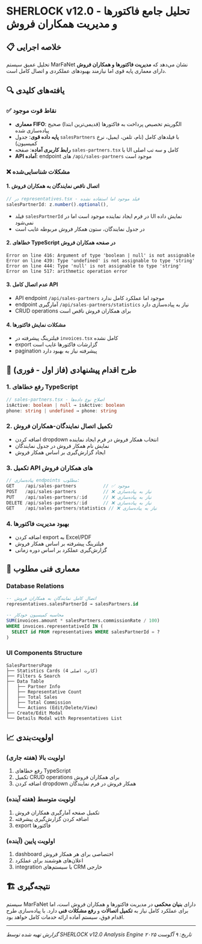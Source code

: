 # SHERLOCK v12.0 - تحلیل جامع فاکتورها و مدیریت همکاران فروش

## 📋 خلاصه اجرایی

تحلیل عمیق سیستم MarFaNet نشان می‌دهد که **مدیریت فاکتورها و همکاران فروش** دارای معماری پایه قوی اما نیازمند بهبودهای عملکردی و اتصال کامل است.

## 🔍 یافته‌های کلیدی

### ✅ نقاط قوت موجود
- **معماری FIFO**: الگوریتم تخصیص پرداخت به فاکتورها (قدیمی‌ترین ابتدا) صحیح پیاده‌سازی شده
- **پایه داده قوی**: جدول `salesPartners` با فیلدهای کامل (نام، تلفن، ایمیل، نرخ کمیسیون)
- **رابط کاربری آماده**: صفحه `sales-partners.tsx` با UI کامل و سه تب اصلی
- **API آماده**: endpoint های `/api/sales-partners` موجود است

### ❌ مشکلات شناسایی‌شده

#### 1. **اتصال ناقص نمایندگان به همکاران فروش**
```typescript
// در representatives.tsx - فیلد موجود اما استفاده نشده
salesPartnerId: z.number().optional(),
```
- فیلد `salesPartnerId` در فرم ایجاد نماینده موجود است اما در UI نمایش داده نمی‌شود
- در جدول نمایندگان، ستون همکار فروش مربوطه غایب است

#### 2. **خطاهای TypeScript در صفحه همکاران فروش**
```
Error on line 416: Argument of type 'boolean | null' is not assignable
Error on line 439: Type 'undefined' is not assignable to type 'string'
Error on line 444: Type 'null' is not assignable to type 'string'
Error on line 517: arithmetic operation error
```

#### 3. **عدم اتصال کامل API**
- API endpoint `/api/sales-partners` موجود اما عملکرد کامل ندارد
- endpoint آمارگیری `/api/sales-partners/statistics` نیاز به پیاده‌سازی دارد
- CRUD operations برای همکاران فروش ناقص است

#### 4. **مشکلات نمایش فاکتورها**
- فیلترینگ پیشرفته در `invoices.tsx` کامل نشده
- export گزارشات فاکتورها غایب است
- pagination پیشرفته نیاز به بهبود دارد

## 🎯 طرح اقدام پیشنهادی (فاز اول - فوری)

### 1. رفع خطاهای TypeScript
```typescript
// sales-partners.tsx - اصلاح نوع داده‌ها
isActive: boolean | null → isActive: boolean
phone: string | undefined → phone: string
```

### 2. تکمیل اتصال نمایندگان-همکاران فروش
- اضافه کردن dropdown انتخاب همکار فروش در فرم ایجاد نماینده
- نمایش نام همکار فروش در جدول نمایندگان
- ایجاد گزارش‌گیری بر اساس همکار فروش

### 3. تکمیل API های همکاران فروش
```typescript
// پیاده‌سازی endpoints مطلوب:
GET    /api/sales-partners          // ✅ موجود
POST   /api/sales-partners          // ❌ نیاز به پیاده‌سازی
PUT    /api/sales-partners/:id      // ❌ نیاز به پیاده‌سازی
DELETE /api/sales-partners/:id      // ❌ نیاز به پیاده‌سازی
GET    /api/sales-partners/statistics // ❌ نیاز به پیاده‌سازی
```

### 4. بهبود مدیریت فاکتورها
- اضافه کردن export به Excel/PDF
- فیلترینگ پیشرفته بر اساس همکار فروش
- گزارش‌گیری عملکرد بر اساس دوره زمانی

## 🔧 معماری فنی مطلوب

### Database Relations
```sql
-- اتصال کامل نمایندگان به همکاران فروش
representatives.salesPartnerId → salesPartners.id

-- محاسبه کمیسیون خودکار
SUM(invoices.amount * salesPartners.commissionRate / 100) 
WHERE invoices.representativeId IN (
  SELECT id FROM representatives WHERE salesPartnerId = ?
)
```

### UI Components Structure
```
SalesPartnersPage
├── Statistics Cards (4 کارت اصلی)
├── Filters & Search
├── Data Table
│   ├── Partner Info
│   ├── Representative Count
│   ├── Total Sales
│   ├── Total Commission
│   └── Actions (Edit/Delete/View)
├── Create/Edit Modal
└── Details Modal with Representatives List
```

## 📈 اولویت‌بندی

### اولویت بالا (هفته جاری)
1. رفع خطاهای TypeScript
2. تکمیل CRUD operations برای همکاران فروش
3. اضافه کردن dropdown همکار فروش در فرم نمایندگان

### اولویت متوسط (هفته آینده)
1. تکمیل صفحه آمارگیری همکاران فروش
2. اضافه کردن گزارش‌گیری پیشرفته
3. export فاکتورها

### اولویت پایین (آینده)
1. dashboard اختصاصی برای هر همکار فروش
2. اعلان‌های هوشمند برای عملکرد
3. integration با سیستم‌های CRM خارجی

## 🏗️ نتیجه‌گیری

سیستم MarFaNet دارای **بنیان محکمی** در مدیریت فاکتورها و همکاران فروش است، اما برای عملکرد کامل نیاز به **تکمیل اتصالات** و **رفع مشکلات فنی** دارد. با پیاده‌سازی طرح اقدام فوق، سیستم آماده ارائه خدمات کامل خواهد بود.

---
*گزارش تهیه شده توسط SHERLOCK v12.0 Analysis Engine*
*تاریخ: ۹ آگوست ۲۰۲۵*